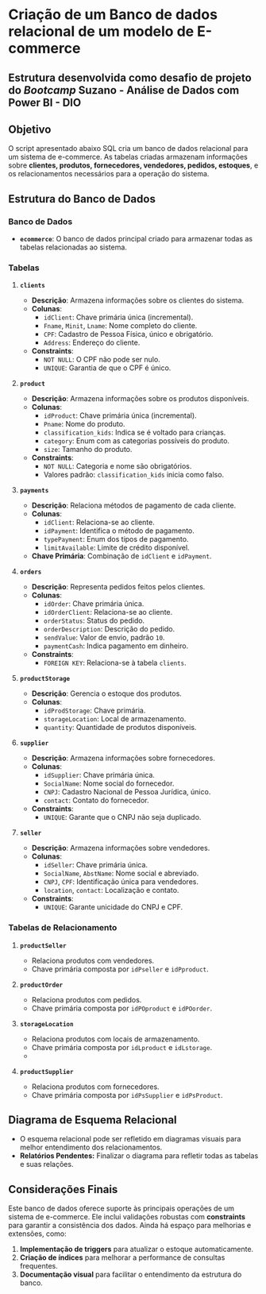 # Criação de um Banco de dados relacional de um modelo de E-commerce

## Estrutura desenvolvida como desafio de projeto do *Bootcamp* Suzano - Análise de Dados com Power BI - DIO


## Objetivo

O script apresentado abaixo SQL cria um banco de dados relacional para um sistema de e-commerce. As tabelas criadas armazenam informações sobre **clientes, produtos, fornecedores, vendedores, pedidos, estoques**, e os relacionamentos necessários para a operação do sistema. 

## Estrutura do Banco de Dados 

### Banco de Dados

-   **`ecommerce`**: O banco de dados principal criado para armazenar todas as tabelas relacionadas ao sistema.

### Tabelas

1.  **`clients`**
    -   **Descrição**: Armazena informações sobre os clientes do sistema.
    -   **Colunas**:
        -   `idClient`: Chave primária única (incremental).
        -   `Fname`, `Minit`, `Lname`: Nome completo do cliente.
        -   `CPF`: Cadastro de Pessoa Física, único e obrigatório.
        -   `Address`: Endereço do cliente.
    -   **Constraints**:
        -   `NOT NULL`: O CPF não pode ser nulo.
        -   `UNIQUE`: Garantia de que o CPF é único.

2.  **`product`**
    -   **Descrição**: Armazena informações sobre os produtos disponíveis.
    -   **Colunas**:
        -   `idProduct`: Chave primária única (incremental).
        -   `Pname`: Nome do produto.
        -   `classification_kids`: Indica se é voltado para crianças.
        -   `category`: Enum com as categorias possíveis do produto.
        -   `size`: Tamanho do produto.
    -   **Constraints**:
        -   `NOT NULL`: Categoria e nome são obrigatórios.
        -   Valores padrão: `classification_kids` inicia como falso.

3.  **`payments`**
    -   **Descrição**: Relaciona métodos de pagamento de cada cliente.
    -   **Colunas**:
        -   `idClient`: Relaciona-se ao cliente.
        -   `idPayment`: Identifica o método de pagamento.
        -   `typePayment`: Enum dos tipos de pagamento.
        -   `limitAvailable`: Limite de crédito disponível.
    -   **Chave Primária**: Combinação de `idClient` e `idPayment`.

4.  **`orders`**
    -   **Descrição**: Representa pedidos feitos pelos clientes.
    -   **Colunas**:
        -   `idOrder`: Chave primária única.
        -   `idOrderClient`: Relaciona-se ao cliente.
        -   `orderStatus`: Status do pedido.
        -   `orderDescription`: Descrição do pedido.
        -   `sendValue`: Valor de envio, padrão `10`.
        -   `paymentCash`: Indica pagamento em dinheiro.
    -   **Constraints**:
        -   `FOREIGN KEY`: Relaciona-se à tabela `clients`.

5.  **`productStorage`**
    -   **Descrição**: Gerencia o estoque dos produtos.
    -   **Colunas**:
        -   `idProdStorage`: Chave primária.
        -   `storageLocation`: Local de armazenamento.
        -   `quantity`: Quantidade de produtos disponíveis.

6.  **`supplier`**
    -   **Descrição**: Armazena informações sobre fornecedores.
    -   **Colunas**:
        -   `idSupplier`: Chave primária única.
        -   `SocialName`: Nome social do fornecedor.
        -   `CNPJ`: Cadastro Nacional de Pessoa Jurídica, único.
        -   `contact`: Contato do fornecedor.
    -   **Constraints**:
        -   `UNIQUE`: Garante que o CNPJ não seja duplicado.

7.  **`seller`**
    -   **Descrição**: Armazena informações sobre vendedores.
    -   **Colunas**:
        -   `idSeller`: Chave primária única.
        -   `SocialName`, `AbstName`: Nome social e abreviado.
        -   `CNPJ`, `CPF`: Identificação única para vendedores.
        -   `location`, `contact`: Localização e contato.
    -   **Constraints**:
        -   `UNIQUE`: Garante unicidade do CNPJ e CPF.

### Tabelas de Relacionamento

1.  **`productSeller`**
    
    -   Relaciona produtos com vendedores.
    -   Chave primária composta por `idPseller` e `idPproduct`.
2.  **`productOrder`**
    
    -   Relaciona produtos com pedidos.
    -   Chave primária composta por `idPOproduct` e `idPOorder`.
3.  **`storageLocation`**
    
    -   Relaciona produtos com locais de armazenamento.
    -   Chave primária composta por `idLproduct` e `idLstorage`.
    - 
4.  **`productSupplier`**
    
    -   Relaciona produtos com fornecedores.
    -   Chave primária composta por `idPsSupplier` e `idPsProduct`.

## Diagrama de Esquema Relacional

- O esquema relacional pode ser refletido em diagramas visuais para melhor entendimento dos relacionamentos.  
- **Relatórios Pendentes:** Finalizar o diagrama para refletir todas as tabelas e suas relações.

## Considerações Finais

Este banco de dados oferece suporte às principais operações de um sistema de e-commerce. Ele inclui validações robustas com **constraints** para garantir a consistência dos dados. Ainda há espaço para melhorias e extensões, como:

1.  **Implementação de triggers** para atualizar o estoque automaticamente.
2.  **Criação de índices** para melhorar a performance de consultas frequentes.
3.  **Documentação visual** para facilitar o entendimento da estrutura do banco.
